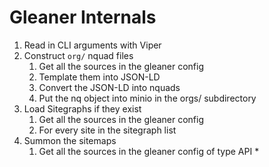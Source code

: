 # Gleaner Internals


1. Read in CLI arguments with Viper
2. Construct `org/` nquad files 
    1. Get all the sources in the gleaner config
    2. Template them into JSON-LD
    3. Convert the JSON-LD into nquads
    4. Put the nq object into minio in the orgs/ subdirectory
3. Load Sitegraphs if they exist
    1. Get all the sources in the gleaner config
    2. For every site in the sitegraph list
4. Summon the sitemaps
    1. Get all the sources in the gleaner config of type API
        *       